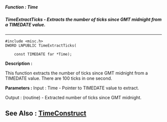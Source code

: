 ##### Function : Time
##### TimeExtractTicks - Extracts the number of ticks since GMT midnight from a TIMEDATE value.
---
```
#include <misc.h>
DWORD LNPUBLIC TimeExtractTicks(

	const TIMEDATE far *Time);
```
**Description :**

This function extracts the number of ticks since GMT midnight from a TIMEDATE 
value.  There are 100 ticks in one second.

**Parameters :**
Input :
Time  -  Pointer to TIMEDATE value to extract.

Output :
(routine)  -  Extracted number of ticks since GMT midnight.



**See Also :**
[TimeConstruct](/reference/Func/TimeConstruct)
---
